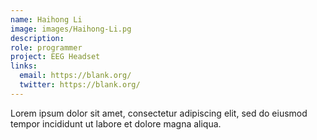 ```yaml
---
name: Haihong Li
image: images/Haihong-Li.pg
description: 
role: programmer
project: EEG Headset
links:
  email: https://blank.org/
  twitter: https://blank.org/ 
---
```


Lorem ipsum dolor sit amet, consectetur adipiscing elit, sed do eiusmod tempor incididunt ut labore et dolore magna aliqua.
